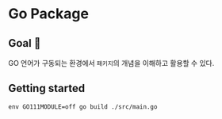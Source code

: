 # Go Package 

## Goal :rocket:
GO 언어가 구동되는 환경에서 `패키지`의 개념을 이해하고 활용할 수 있다.


## Getting started
```
env GO111MODULE=off go build ./src/main.go
```